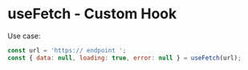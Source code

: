 # useFetch - Custom Hook

Use case:

```js
const url = 'https:// endpoint ';
const { data: null, loading: true, error: null } = useFetch(url);
```
